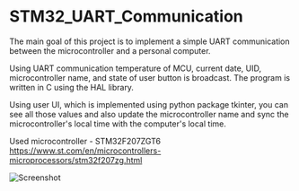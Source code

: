 # STM32_UART_Communication

The main goal of this project is to implement a simple UART communication between the microcontroller and a personal computer. 

Using UART communication temperature of MCU, current date, UID, microcontroller name, and state of user button is broadcast. The program is written in C using the HAL library.  

Using user UI, which is implemented using python package tkinter, you can see all those values and also update the microcontroller name and sync the microcontroller's local time with the computer's local time.

Used microcontroller - STM32F207ZGT6
https://www.st.com/en/microcontrollers-microprocessors/stm32f207zg.html




![Screenshot](https://github.com/LTU-EiMs/STM32_UART_Communication/assets/163566510/4e96f849-25e7-4d04-868f-a823911d53b9)

